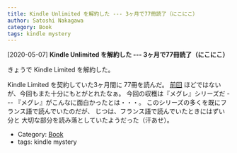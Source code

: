 ```yaml
---
title: Kindle Unlimited を解約した --- 3ヶ月で77冊読了（にこにこ）
author: Satoshi Nakagawa
category: Book
tags: kindle mystery
---
```


[2020-05-07] **Kindle Unlimited を解約した --- 3ヶ月で77冊読了（にこにこ）** 

 きょうで Kindle Limited を解約した。

Kindle Limited を契約していた3ヶ月間に 77冊を読んだ。
[前回](http://www.merapano.net/~satoshi/private/diary/2017-04-30-1.html)
ほどではないが、今回もまた十分にもとがとれたなぁ。
今回の収穫は『メグレ』シリーズだ ---
『メグレ』がこんなに面白かったとは・・・。
このシリーズの多くを既にフランス語で読んでいたのだが、
じつは、フランス語で読んでいたときにはずい分と
大切な部分を読み落としていたようだった（汗あせ）。

- Category: [Book](https://merapano.github.io/categories.html#Book)
- tags: kindle mystery
